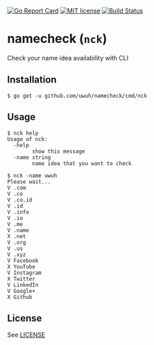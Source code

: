 [![Go Report Card](https://goreportcard.com/badge/github.com/uwuh/namecheck)](https://goreportcard.com/report/github.com/uwuh/namecheck)
[![MIT license](https://img.shields.io/badge/license-MIT-brightgreen.svg)](LICENSE)
[![Build Status](https://travis-ci.org/uwuh/namecheck.svg?branch=master)](https://travis-ci.org/uwuh/namecheck)

# namecheck (`nck`)
Check your name idea availability with CLI

## Installation
```
$ go get -u github.com/uwuh/namecheck/cmd/nck
```

## Usage
```
$ nck help
Usage of nck:
  -help
        show this message
  -name string
        name idea that you want to check

```
```
$ nck -name uwuh
Please wait...
V .com
V .co
V .co.id
V .id
V .info
V .io
V .me
V .name
X .net
V .org
V .us
V .xyz
V Facebook
X YouTube
V Instagram
X Twitter
V LinkedIn
V Google+
X Github

```

## License
See [LICENSE](LICENSE)